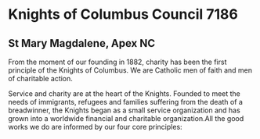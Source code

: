 # Knights of Columbus Council 7186

## St Mary Magdalene, Apex NC

From the moment of our founding in 1882, charity has been the first principle of the Knights of Columbus. We are Catholic men of faith and men of charitable action.  

Service and charity are at the heart of the Knights. Founded to meet the needs of immigrants, refugees and families suffering from the death of a breadwinner, the Knights began as a small service organization and has grown into a worldwide financial and charitable organization.All the good works we do are informed by our four core principles:
